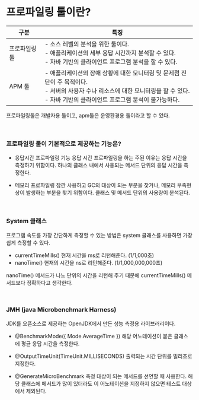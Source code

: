 # 프로파일링 툴이란?

| 구분 | 특징 |
| --- | --- |
| 프로파일링 툴 | - 소스 레벨의 분석을 위한 툴이다. <br> - 애플리케이션의 세부 응답 시간까지 분석할 수 있다. <br> - 자바 기반의 클라이언트 프로그램 분석을 할 수 있다. |
| APM 툴 | - 애플리케이션의 장애 상황에 대한 모니터링 및 문제점 진단이 주 목적이다. <br> - 서버의 사용자 수나 리소스에 대한 모니터링을 할 수 있다. <br> - 자바 기반의 클라이언트 프로그램 분석이 불가능하다. | 

프로파일링툴은 개발자용 툴이고, apm툴은 운영환경용 툴이라고 할 수 있다.

<br>

### 프로파일링 툴이 기본적으로 제공하는 기능은?

- 응답시간 프로파일링 기능
응답 시간 프로파일링을 하는 주된 이유는 응답 시간을 측정하기 위함이다. 하나의 클래스 내에서 사용되는 메서드 단위의 응답 시간을 측정한다.

- 메모리 프로파일링
잠깐 사용하고 GC의 대상이 되는 부분을 찾거나, 메모리 부족현상이 발생하는 부분을 찾기 위함이다. 클래스 및 메서드 단위의 사용량이 분석된다.

<br>

### System 클래스
프로그램 속도를 가장 간단하게 측정할 수 있는 방법은 system 클래스를 사용하면 가장 쉽게 측정할 수 있다.

- currentTimeMills()
현재 시간을 ms로 리턴해준다. (1/1,000초)
- nanoTime()
현재의 시간을 ns로 리턴해준다. (1/1,000,000,000초)

nanoTime() 메서드가 나노 단위의 시간을 리턴해 주기 때문에 currentTimeMills() 메서드보다 정확하다고 생각한다.

<br>

### JMH (java Microbenchmark Harness)
JDK를 오픈소스로 제공하는 OpenJDK에서 만든 성능 측정용 라이브러리이다.

- @BenchmarkMode({ Mode.AverageTime })
해당 어노테이션이 붙은 클래스에 평균 응답 시간을 측정한다.

- @OutputTimeUnit(TimeUnit.MILLISECONDS)
출력되는 시간 단위를 밀리초로 지정한다.

- @GenerateMicroBenchmark
측정 대상이 되는 메서드를 선언할 때 사용한다. 해당 클래스에 메서드가 많이 있더라도 이 어노테이션을 지정하지 않으면 테스트 대상에서 제외된다.
